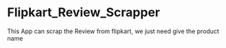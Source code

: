# Flipkart_Review_Scrapper
This App can scrap the Review from flipkart, we just need give the product name
